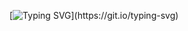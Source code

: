 [![Typing SVG](https://readme-typing-svg.demolab.com?font=Space+Grotesk&weight=600&size=30&duration=4000&pause=1000&color=F70000&center=true&random=false&width=435&lines=%E9%BB%92%E8%93%AE;Robotics+Enthusiast;Founder+of+%22Basilisk%22;Hello!+I'm+BLK_LXTUS;IMPERATOR+PROTEGIT!)](https://git.io/typing-svg)






















